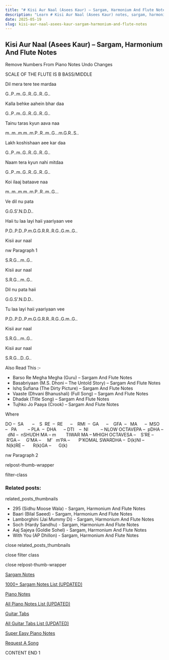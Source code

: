 ```yaml
---
title: "# Kisi Aur Naal (Asees Kaur) – Sargam, Harmonium And Flute Notes"
description: "Learn # Kisi Aur Naal (Asees Kaur) notes, sargam, harmonium notations and flute notes. Easy step-by-step tutorial for beginners."
date: 2025-05-19
slug: kisi-aur-naal-asees-kaur-sargam-harmonium-and-flute-notes
---
```


## Kisi Aur Naal (Asees Kaur) – Sargam, Harmonium And Flute Notes

Remove Numbers From Piano Notes
Undo Changes

SCALE OF THE FLUTE IS B BASS/MIDDLE

Dil mera tere tee mardaa

G..P..m..G..R..G..R..G..

Kalla behke aahein bhar daa

G..P..m..G..R..G..R..G..

Tainu taras kyun aava naa

m..m..m.m..m.P..R..m..G…m.G.R..S..

Lakh koshishaan aee kar daa

G..P..m..G..R..G..R..G..

Naam tera kyun nahi mitdaa

G..P..m..G..R..G..R..G..

Koi ilaaj bataave naa

m..m..m.m..m.P..R..m..G…

Ve dil nu pata

G.G.S’.N.D.D..

Haii tu laa layi haii yaariyaan vee

P.D..P.D..P.m.G.G.R.R..R.G..G.m..G..

Kisii aur naal

nw Paragraph 1

S.R.G…m..G..

Kisii aur naal

S.R.G…m..G..

Dil nu pata haii

G.G.S’.N.D.D..

Tu laa layi haii yaariyaan vee

P.D..P.D..P.m.G.G.R.R..R.G..G.m..G..

Kisii aur naal

S.R.G…m..G..

Kisii aur naal

S.R.G…D..G..



Also Read This :-



* Barso Re Megha Megha (Guru) – Sargam And Flute Notes
* Basabriyaan (M.S. Dhoni – The Untold Story) – Sargam And Flute Notes
* Ishq Sufiana (The Dirty Picture) – Sargam And Flute Notes
* Vaaste (Dhvani Bhanushali) (Full Song) – Sargam And Flute Notes
* Dhadak (Title Song) – Sargam And Flute Notes
* Tujhko Jo Paaya (Crook) – Sargam And Flute Notes

Where



DO –  SA       –    S  RE  –  RE      –    RMI  –  GA      –    GFA  –   MA      –  MSO  –   PA         – PLA  –  DHA      – DTI    –  NI          – NLOW OCTAVEPA –  pDHA –  dNI –  nSHUDH MA – m        TIWAR MA – MHIGH OCTAVESA –    S’RE –     R’GA –     G’MA –     M’   m’PA –       P’KOMAL SWARDHA –  D(k)NI –       N(k)RE –       R(k)GA –      G(k)

nw Paragraph 2



relpost-thumb-wrapper

filter-class

### Related posts:

related_posts_thumbnails

* 295 (Sidhu Moose Wala) - Sargam, Harmonium And Flute Notes
* Baari (Bilal Saeed) - Sargam, Harmonium And Flute Notes
* Lamborghini (Jai Mummy Di) - Sargam, Harmonium And Flute Notes
* Soch (Hardy Sandhu) - Sargam, Harmonium And Flute Notes
* Aaj Sajeya (Goldie Sohel) - Sargam, Harmonium And Flute Notes
* With You (AP Dhillon) - Sargam, Harmonium And Flute Notes

close related_posts_thumbnails

close filter class

close relpost-thumb-wrapper

[Sargam Notes](https://www.notationsworld.com/sargam-notes.html)

[1000+ Sargam Notes List (UPDATED)](https://www.notationsworld.com/all-songs-list-sargam-notes.html)

[Piano Notes](https://www.notationsworld.com/piano-notes.html)

[All Piano Notes List (UPDATED)](https://www.notationsworld.com/all-songs-list-piano-notes.html)

[Guitar Tabs](https://www.notationsworld.com/guitar-tabs.html)

[All Guitar Tabs List (UPDATED)](https://www.notationsworld.com/all-songs-list-guitar-tabs.html)

[Super Easy Piano Notes](https://studywall.in/)

[Request A Song](https://www.notationsworld.com/request-a-song.html)

CONTENT END 1

